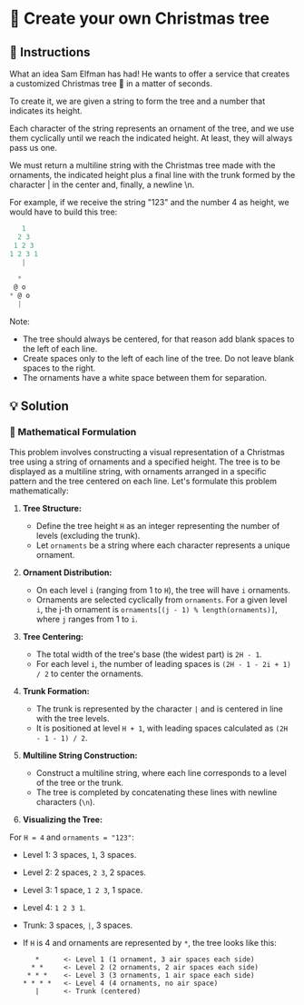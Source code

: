 # 🎄 Create your own Christmas tree

## 🔢 Instructions

What an idea Sam Elfman has had! He wants to offer a service that creates a customized Christmas tree 🎄 in a matter of seconds.

To create it, we are given a string to form the tree and a number that indicates its height.

Each character of the string represents an ornament of the tree, and we use them cyclically until we reach the indicated height. At least, they will always pass us one.

We must return a multiline string with the Christmas tree made with the ornaments, the indicated height plus a final line with the trunk formed by the character | in the center and, finally, a newline \n.

For example, if we receive the string "123" and the number 4 as height, we would have to build this tree:

```javascript
   1
  2 3
 1 2 3
1 2 3 1
   |
```

```javascript
  *
 @ o
* @ o
  |
```

Note:

- The tree should always be centered, for that reason add blank spaces to the left of each line.
- Create spaces only to the left of each line of the tree. Do not leave blank spaces to the right.
- The ornaments have a white space between them for separation.

## 💡 Solution

### 🧮 Mathematical Formulation

This problem involves constructing a visual representation of a Christmas tree using a string of ornaments and a specified height. The tree is to be displayed as a multiline string, with ornaments arranged in a specific pattern and the tree centered on each line. Let's formulate this problem mathematically:

1. **Tree Structure:**

   - Define the tree height `H` as an integer representing the number of levels (excluding the trunk).
   - Let `ornaments` be a string where each character represents a unique ornament.

2. **Ornament Distribution:**

   - On each level `i` (ranging from 1 to `H`), the tree will have `i` ornaments.
   - Ornaments are selected cyclically from `ornaments`. For a given level `i`, the j-th ornament is `ornaments[(j - 1) % length(ornaments)]`, where `j` ranges from 1 to `i`.

3. **Tree Centering:**

   - The total width of the tree's base (the widest part) is `2H - 1`.
   - For each level `i`, the number of leading spaces is `(2H - 1 - 2i + 1) / 2` to center the ornaments.

4. **Trunk Formation:**

   - The trunk is represented by the character `|` and is centered in line with the tree levels.
   - It is positioned at level `H + 1`, with leading spaces calculated as `(2H - 1 - 1) / 2`.

5. **Multiline String Construction:**

   - Construct a multiline string, where each line corresponds to a level of the tree or the trunk.
   - The tree is completed by concatenating these lines with newline characters (`\n`).

6. **Visualizing the Tree:**

For `H = 4` and `ornaments = "123"`:

- Level 1: 3 spaces, `1`, 3 spaces.
- Level 2: 2 spaces, `2 3`, 2 spaces.
- Level 3: 1 space, `1 2 3`, 1 space.
- Level 4: `1 2 3 1`.
- Trunk: 3 spaces, `|`, 3 spaces.

- If `H` is 4 and ornaments are represented by `*`, the tree looks like this:

  ```
     *      <- Level 1 (1 ornament, 3 air spaces each side)
    * *     <- Level 2 (2 ornaments, 2 air spaces each side)
   * * *    <- Level 3 (3 ornaments, 1 air space each side)
  * * * *   <- Level 4 (4 ornaments, no air space)
     |      <- Trunk (centered)
  ```
